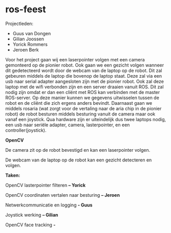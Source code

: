 # ros-feest
Projectleden:

- Guus van Dongen
- Gilian Joossen
- Yorick Rommers
- Jeroen Berk

Voor het project gaan wij een laserpointer volgen met een camera gemonteerd op de pionier robot. Ook gaan we een gezicht volgen wanneer dit gedetecteerd wordt door de webcam van de laptop op de robot. Dit zal gebeuren middels de laptop die bovenop de laptop staat. Deze zal via een usb naar serial adapter aangesloten zijn met de pionier robot. Ook zal deze laptop met de wifi verbonden zijn en een server draaien vanuit ROS. Dit zal nodig zijn omdat er dan een cliënt met ROS kan verbinden met de master ROS-server. Op deze manier kunnen we gegevens uitwisselen tussen de robot en de cliënt die zich ergens anders bevindt. Daarnaast gaan we middels rosaria (wat zorgt voor de vertaling naar de aria chip in de pionier robot) de robot besturen middels besturing vanuit de camera maar ook vanaf een joystick. Qua hardware zijn er uiteindelijk dus twee laptops nodig, een usb naar seriële adapter, camera, lasterpointer, en een controller(joystick).

**OpenCV**

De camera zit op de robot bevestigd en kan een laserpointer volgen.

De webcam van de laptop op de robot kan een gezicht detecteren en volgen.

**Taken:**

OpenCV lasterpointer filteren **– Yorick**

OpenCV coordinaten vertalen naar besturing **– Jeroen**

Netwerkcommunicatie en logging **- Guus**

Joystick werking **– Gilian**

OpenCV face tracking **-**
